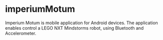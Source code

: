 imperiumMotum
=============

Imperium Motum is mobile application for Android devices. The application enables control a LEGO NXT Mindstorms robot, using Bluetooth and Accelerometer.